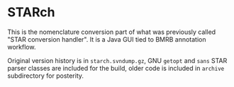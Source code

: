 # STARch

This is the nomenclature conversion part of what was previously called
"STAR conversion handler". It is a Java GUI tied to BMRB annotation 
workflow.

Original version history is in `starch.svndump.gz`, GNU `getopt` and
`sans` STAR parser classes are included for the build, older code is included
in `archive` subdirectory for posterity.
